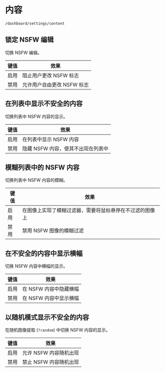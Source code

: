 # 内容

`/dashboard/settings/content`

## 锁定 NSFW 编辑

切换 NSFW 编辑。

|键值 |效果|
| -------- | ------------------------------------------ |
|启用|阻止用户更改 NSFW 标志 |
|禁用|允许用户自由更改 NSFW 标志 |

## 在列表中显示不安全的内容

切换列表中 NSFW 内容的显示。

|键值 |效果|
| -------- | -------------------------------------------- |
|启用|在列表中显示 NSFW 内容 |
|禁用|隐藏 NSFW 内容，使其不出现在列表中 |

## 模糊列表中的 NSFW 内容

切换列表中 NSFW 内容的模糊。

|键值 |效果|
| -------- | ------------------------------------------------------------------------------------------------- |
|启用|在图像上实现了模糊过滤器，需要将鼠标悬停在不过滤的图像上|
|禁用|禁用 NSFW 图像的模糊过滤 |

## 在不安全的内容中显示横幅

切换 NSFW 内容中横幅的显示。

|键值 |效果|
| -------- | ----------------------------- |
|启用|在 NSFW 内容中隐藏横幅 |
|禁用|在 NSFW 内容中显示横幅 |

## 以随机模式显示不安全的内容

在随机图像提取 (`?random`) 中切换 NSFW 内容的显示。

|键值 |效果|
| -------- | ---------------------------------------- |
|启用|允许 NSFW 内容随机出现 |
|禁用|禁止 NSFW 内容随机出现 |
